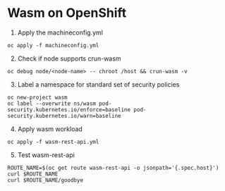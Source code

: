 # Wasm on OpenShift

1. Apply the machineconfig.yml

`oc apply -f machineconfig.yml`

2. Check if node supports crun-wasm

`oc debug node/<node-name> -- chroot /host && crun-wasm -v`

3. Label a namespace for standard set of security policies

```
oc new-project wasm
oc label --overwrite ns/wasm pod-security.kubernetes.io/enforce=baseline pod-security.kubernetes.io/warn=baseline
```

4. Apply wasm workload

`oc apply -f wasm-rest-api.yml`

5. Test wasm-rest-api

```
ROUTE_NAME=$(oc get route wasm-rest-api -o jsonpath='{.spec.host}')
curl $ROUTE_NAME
curl $ROUTE_NAME/goodbye
```
